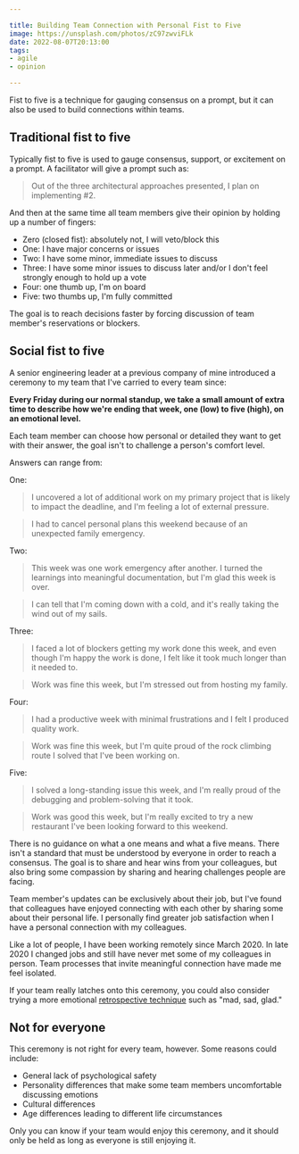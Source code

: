 ```yaml
---

title: Building Team Connection with Personal Fist to Five
image: https://unsplash.com/photos/zC97zwviFLk
date: 2022-08-07T20:13:00
tags:
- agile
- opinion

---
```


Fist to five is a technique for gauging consensus on a prompt, but it can also be used to build connections within teams.

## Traditional fist to five

Typically fist to five is used to gauge consensus, support, or excitement on a prompt. A facilitator will give a prompt such as:

> Out of the three architectural approaches presented, I plan on implementing #2.

And then at the same time all team members give their opinion by holding up a number of fingers:

- Zero (closed fist): absolutely not, I will veto/block this
- One: I have major concerns or issues
- Two: I have some minor, immediate issues to discuss
- Three: I have some minor issues to discuss later and/or I don't feel strongly enough to hold up a vote
- Four: one thumb up, I'm on board
- Five: two thumbs up, I'm fully committed

The goal is to reach decisions faster by forcing discussion of team member's reservations or blockers.

## Social fist to five

A senior engineering leader at a previous company of mine introduced a ceremony to my team that I've carried to every team since:

**Every Friday during our normal standup, we take a small amount of extra time to describe how we're ending that week, one (low) to five (high), on an emotional level.**

Each team member can choose how personal or detailed they want to get with their answer, the goal isn't to challenge a person's comfort level.

Answers can range from:

One:

> I uncovered a lot of additional work on my primary project that is likely to impact the deadline, and I'm feeling a lot of external pressure.

> I had to cancel personal plans this weekend because of an unexpected family emergency.

Two:

> This week was one work emergency after another. I turned the learnings into meaningful documentation, but I'm glad this week is over.

> I can tell that I'm coming down with a cold, and it's really taking the wind out of my sails.

Three:

> I faced a lot of blockers getting my work done this week, and even though I'm happy the work is done, I felt like it took much longer than it needed to.

> Work was fine this week, but I'm stressed out from hosting my family.

Four:

> I had a productive week with minimal frustrations and I felt I produced quality work.

> Work was fine this week, but I'm quite proud of the rock climbing route I solved that I've been working on.

Five:

> I solved a long-standing issue this week, and I'm really proud of the debugging and problem-solving that it took.

> Work was good this week, but I'm really excited to try a new restaurant I've been looking forward to this weekend.

There is no guidance on what a one means and what a five means. There isn't a standard that must be understood by everyone in order to reach a consensus. The goal is to share and hear wins from your colleagues, but also bring some compassion by sharing and hearing challenges people are facing.

Team member's updates can be exclusively about their job, but I've found that colleagues have enjoyed connecting with each other by sharing some about their personal life. I personally find greater job satisfaction when I have a personal connection with my colleagues.

Like a lot of people, I have been working remotely since March 2020. In late 2020 I changed jobs and still have never met some of my colleagues in person. Team processes that invite meaningful connection have made me feel isolated.

If your team really latches onto this ceremony, you could also consider trying a more emotional [retrospective technique](/blog/retrospective-techniques) such as "mad, sad, glad."

## Not for everyone

This ceremony is not right for every team, however. Some reasons could include:

- General lack of psychological safety
- Personality differences that make some team members uncomfortable discussing emotions
- Cultural differences
- Age differences leading to different life circumstances

Only you can know if your team would enjoy this ceremony, and it should only be held as long as everyone is still enjoying it.
